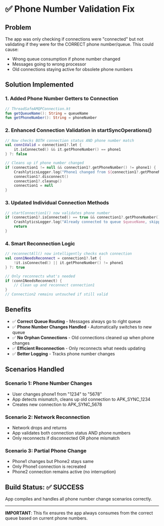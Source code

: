 # ✅ Phone Number Validation Fix

## Problem
The app was only checking if connections were "connected" but not validating if they were for the CORRECT phone number/queue. This could cause:
- Wrong queue consumption if phone number changed
- Messages going to wrong processor
- Old connections staying active for obsolete phone numbers

## Solution Implemented

### 1. Added Phone Number Getters to Connection
```kotlin
// ThreadSafeAMQPConnection.kt
fun getQueueName(): String = queueName
fun getPhoneNumber(): String = phoneNumber
```

### 2. Enhanced Connection Validation in startSyncOperations()
```kotlin
// Now checks BOTH connection status AND phone number match
val conn1Valid = connection1?.let {
    it.isConnected() && it.getPhoneNumber() == phone1
} ?: false

// Cleans up if phone number changed
if (connection1 != null && connection1?.getPhoneNumber() != phone1) {
    CrashlyticsLogger.log("Phone1 changed from ${connection1?.getPhoneNumber()} to $phone1")
    connection1?.disconnect()
    connection1?.cleanup()
    connection1 = null
}
```

### 3. Updated Individual Connection Methods
```kotlin
// startConnection1() now validates phone number
if (connection1?.isConnected() == true && connection1?.getPhoneNumber() == phone) {
    CrashlyticsLogger.log("Already connected to queue $queueName, skipping")
    return
}
```

### 4. Smart Reconnection Logic
```kotlin
// reconnectAll() now intelligently checks each connection
val conn1NeedsReconnect = connection1?.let {
    !it.isConnected() || it.getPhoneNumber() != phone1
} ?: true

// Only reconnects what's needed
if (conn1NeedsReconnect) {
    // Clean up and reconnect connection1
}
// Connection2 remains untouched if still valid
```

## Benefits
- ✅ **Correct Queue Routing** - Messages always go to right queue
- ✅ **Phone Number Changes Handled** - Automatically switches to new queue
- ✅ **No Orphan Connections** - Old connections cleaned up when phone changes
- ✅ **Efficient Reconnection** - Only reconnects what needs updating
- ✅ **Better Logging** - Tracks phone number changes

## Scenarios Handled

### Scenario 1: Phone Number Changes
- User changes phone1 from "1234" to "5678"
- App detects mismatch, cleans up old connection to APK_SYNC_1234
- Creates new connection to APK_SYNC_5678

### Scenario 2: Network Reconnection
- Network drops and returns
- App validates both connection status AND phone numbers
- Only reconnects if disconnected OR phone mismatch

### Scenario 3: Partial Phone Change
- Phone1 changes but Phone2 stays same
- Only Phone1 connection is recreated
- Phone2 connection remains active (no interruption)

## Build Status: ✅ SUCCESS
App compiles and handles all phone number change scenarios correctly.

---
**IMPORTANT**: This fix ensures the app always consumes from the correct queue based on current phone numbers.